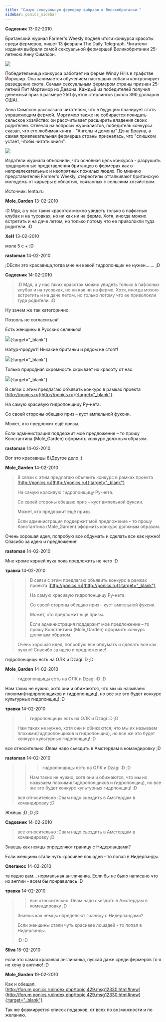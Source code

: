 ```yaml
---
title: "Самую сексуальную фермершу выбрали в Великобритании."
sidebar: ponics_sidebar
---
```


**Садовник** 13-02-2010

 

Британский журнал Farmer&#39;s Weekly подвел итоги конкурса красоты среди фермеров, пишет 13 февраля The Daily Telegraph. Читатели издания выбрали самой сексуальной фермершей Великобритании 25-летнюю Анну Симпсон. 

![](http://img.lenta.ru/news/2010/02/13/farmer/picture.jpg)

Победительница конкурса работает на ферме Windy Hills в графстве Йоркшир. Она занимается обучением пастушьих собак и контролирует разведение скота. Самым сексуальным фермером страны признан 25-летний Пит Мортимор из Девона. Каждый из победителей получил денежный приз в размере 250 фунтов стерлингов (около 390 долларов США). 

Анна Симпсон рассказала читателям, что в будущем планирует стать управляющим фермой. Мортимор также не собирается покидать сельское хозяйство: он рассчитывает расширить владения своих родителей. Отвечая на вопросы журналистов, победитель конкурса сказал, что его любимая книга - "Ангелы и демоны" Дэна Брауна, а самая привлекательная фермерша страны призналась, что "слишком устает, чтобы читать книги". 

![](http://kaliningradfirst.ru/wp-content/uploads/2010/02/image162.png)

Издатели журнала объяснили, что основная цель конкурса - разрушить традиционные представления британцев о фермерах как о непривлекательных и неопрятных пожилых людях. По мнению представителей Farmer&#39;s Weekly, стереотипы отталкивают британскую молодежь от карьеры в областях, связанных с сельским хозяйством.

Источник: lenta.ru


**Mole_Garden** 13-02-2010

 :D Мдя, а у нас таких красоток можно увидеть только в пафосных клубах и на тусовках, но ни как ни на ферме. Хотя, иногда можно встретить и на даче летом, но только потому что ее приволокли туда родители. :D


**ХеН** 13-02-2010

 моле 5 с + :D


**rastoman** 14-02-2010

 ;DЕсли это красавица,тогда мне ни какой гидропонщик не нужен....... ;D


**Садовник** 14-02-2010

> :D Мдя, а у нас таких красоток можно увидеть только в пафосных клубах и на тусовках, но ни как ни на ферме. Хотя, иногда можно встретить и на даче летом, но только потому что ее приволокли туда родители. :D

Ну зачем же так категорично.

Позволь не согласиться!

Есть женщины в Русских селеньях!

[![](http://s2.postimage.org/vaSYr.jpg)](http://s2.postimage.org/vaSYr.jpg){:target="_blank"}

Натур-продукт! Никакие британки и рядом не стоят!

[![](http://s3.postimage.org/bux0i.jpg)](http://s3.postimage.org/bux0i.jpg){:target="_blank"}

Только природная скромность скрывает их красоту от нас.

[![](http://s3.postimage.org/buVXJ.jpg)](http://s3.postimage.org/buVXJ.jpg){:target="_blank"}

В связи с этим предлагаю объявить конкурс в рамках проекта [http://ponics.ru](http://ponics.ru){:target="_blank"}

На самую красивую гидропонщицу Ру-нета.

Со своей стороны обещаю приз – куст ампельной фуксии.

Может, кто предложит ещё призы.

Если администрация поддержит моё предложение – то прошу Константина (Mole_Garden) оформить конкурс должным образом.


**rastoman** 14-02-2010

Вот это красавицы 8)Другое дело ;)


**Mole_Garden** 14-02-2010

> В связи с этим предлагаю объявить конкурс в рамках проекта [http://ponics.ru](http://ponics.ru){:target="_blank"}
> 
> На самую красивую гидропонщицу Ру-нета.
> 
> Со своей стороны обещаю приз – куст ампельной фуксии.
> 
> Может, кто предложит ещё призы.
> 
> Если администрация поддержит моё предложение – то прошу Константина (Mole_Garden) оформить конкурс должным образом.

Очень хорошая идея, попробую все обдумать и сделать все как нужно! Спасибо за идею и предложение!


**rastoman** 14-02-2010

Мне кроме корней лука пока предложить не чего :D


**травка** 14-02-2010

> > В связи с этим предлагаю объявить конкурс в рамках проекта [http://ponics.ru](http://ponics.ru){:target="_blank"}
> > 
> > На самую красивую гидропонщицу Ру-нета.
> > 
> > Со своей стороны обещаю приз – куст ампельной фуксии.
> > 
> > Может, кто предложит ещё призы.
> > 
> > Если администрация поддержит моё предложение – то прошу Константина (Mole_Garden) оформить конкурс должным образом.
> 
> Очень хорошая идея, попробую все обдумать и сделать все как нужно! Спасибо за идею и предложение!

гидропонщицы есть на ОЛК и Dzagi :D ;D 


**Mole_Garden** 14-02-2010

> гидропонщицы есть на ОЛК и Dzagi :D ;D 

Нам таких не нужно, хотя они и обижаются, что мы их называем плохими(гидпропонщиков и гидропонщиц), но все же это будет конкурс культурных гидрпонщиц! :D


**травка** 14-02-2010

> > гидропонщицы есть на ОЛК и Dzagi :D ;D 
> 
> Нам таких не нужно, хотя они и обижаются, что мы их называем плохими(гидпропонщиков и гидропонщиц), но все же это будет конкурс культурных гидрпонщиц! :D

все относительно :Dвам надо сьездить в Амстердам в командировку ;D


**rastoman** 14-02-2010

> > > гидропонщицы есть на ОЛК и Dzagi :D ;D 
> > 
> > Нам таких не нужно, хотя они и обижаются, что мы их называем плохими(гидпропонщиков и гидропонщиц), но все же это будет конкурс культурных гидрпонщиц! :D
> 
> 
> 
> все относительно :Dвам надо сьездить в Амстердам в командировку ;D

Жжёшь ;D ;D ;D


**Садовник** 14-02-2010

> все относительно :Dвам надо сьездить в Амстердам в командировку ;D

Знаешь как немцы определяют границу с Нидерландами?

Если женщины стали чуть красивее лошадей - то попал в Нидерланды.


**Олеганос** 14-02-2010

та ладно вам... нормальная англичанка. Если бы не было написано что из англии - всем бы понравилась :D


**травка** 14-02-2010

> > все относительно :Dвам надо сьездить в Амстердам в командировку ;D
> 
> 
> 
> Знаешь как немцы определяют границу с Нидерландами?
> 
> Если женщины стали чуть красивее лошадей - то попал в Нидерланды.
> 
> :D :D



**Sliva** 15-02-2010

если это самая красивая англичанка, пускай даже среди фермеров то я не хочу в англию! :D


**Mole_Garden** 19-02-2010

Как и обещал. [http://forum.ponics.ru/index.php/topic,429.msg12330.html#new](http://forum.ponics.ru/index.php/topic,429.msg12330.html#new){:target="_blank"}

Так же формируется список подарков, от всех по возможности и по желанию. 



